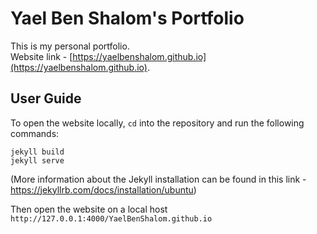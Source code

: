 # Yael Ben Shalom's Portfolio

This is my personal portfolio.<br>
Website link - [https://yaelbenshalom.github.io](https://yaelbenshalom.github.io).


## User Guide

To open the website locally, `cd` into the repository and run the following commands:
```
jekyll build
jekyll serve
```
(More information about the Jekyll installation can be found in this link - https://jekyllrb.com/docs/installation/ubuntu)

Then open the website on a local host `http://127.0.0.1:4000/YaelBenShalom.github.io`
